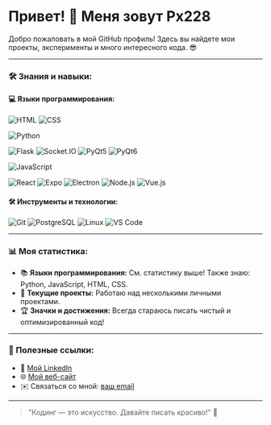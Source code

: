 # Привет! 👋 Меня зовут Px228

Добро пожаловать в мой GitHub профиль! Здесь вы найдете мои проекты, эксперименты и много интересного кода. 😎



---

### 🛠️ Знания и навыки:
#### 💻 Языки программирования:
<p>
<img src="https://img.shields.io/badge/HTML-E34F26?style=for-the-badge&logo=html5&logoColor=white" alt="HTML"/>
<img src="https://img.shields.io/badge/CSS-1572B6?style=for-the-badge&logo=css3&logoColor=white" alt="CSS"/>
</p>

<img src="https://img.shields.io/badge/Python-3776AB?style=for-the-badge&logo=python&logoColor=white" alt="Python"/>
<p>
   <img src="https://img.shields.io/badge/Flask-000000?style=for-the-badge&logo=flask&logoColor=white" alt="Flask"/>
   <img src="https://img.shields.io/badge/socket.io-010101?style=for-the-badge&logo=socket.io&logoColor=white" alt="Socket.IO"/>
   <img src="https://img.shields.io/badge/PyQt5-41CD52?style=for-the-badge&logo=qt&logoColor=white" alt="PyQt5"/>
   <img src="https://img.shields.io/badge/PyQt6-41CD52?style=for-the-badge&logo=qt&logoColor=white" alt="PyQt6"/>
</p>

<img src="https://img.shields.io/badge/JavaScript-F7DF1E?style=for-the-badge&logo=javascript&logoColor=black" alt="JavaScript"/>
<p>
   <img src="https://img.shields.io/badge/React-61DAFB?style=for-the-badge&logo=react&logoColor=black" alt="React"/>
   <img src="https://img.shields.io/badge/Expo-000020?style=for-the-badge&logo=expo&logoColor=white" alt="Expo"/>
   <img src="https://img.shields.io/badge/Electron-47848F?style=for-the-badge&logo=electron&logoColor=white" alt="Electron"/>
   <img src="https://img.shields.io/badge/Node.js-339933?style=for-the-badge&logo=nodedotjs&logoColor=white" alt="Node.js"/>
   <img src="https://img.shields.io/badge/Vue.js-4FC08D?style=for-the-badge&logo=vue.js&logoColor=white" alt="Vue.js"/>
</p>


#### 🛠️ Инструменты и технологии:
<p>
   <img src="https://img.shields.io/badge/Git-F05032?style=for-the-badge&logo=git&logoColor=white" alt="Git"/>
   <img src="https://img.shields.io/badge/PostgreSQL-336791?style=for-the-badge&logo=postgresql&logoColor=white" alt="PostgreSQL"/>
   <img src="https://img.shields.io/badge/Linux%20cmd-FCC624?style=for-the-badge&logo=linux&logoColor=black" alt="Linux"/>
   <img src="https://img.shields.io/badge/VS%20Code-007ACC?style=for-the-badge&logo=visual-studio-code&logoColor=white" alt="VS Code"/>
</p>

---

### 📊 Моя статистика:
- 📚 **Языки программирования:** См. статистику выше! Также знаю: Python, JavaScript, HTML, CSS.
- 🔧 **Текущие проекты:** Работаю над несколькими личными проектами.
- 🏆 **Значки и достижения:** Всегда стараюсь писать чистый и оптимизированный код!

---

### 🔗 Полезные ссылки:
- 💼 [Мой LinkedIn](https://linkedin.com/in/ваше-имя)
- 🌐 [Мой веб-сайт](https://ваш-сайт)
- ✉️ Связаться со мной: [ваш email](mailto:ваш-email)

---

> "Кодинг — это искусство. Давайте писать красиво!" 🎨
